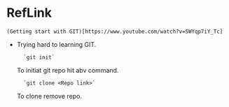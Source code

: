 # RefLink
    (Getting start with GIT)[https://www.youtube.com/watch?v=SWYqp7iY_Tc]

* Trying hard to learning GIT.
        
        `git init`

    To initiat git repo hit abv command.
        
        `git clone <Repo link>`
    
    To clone remove repo.